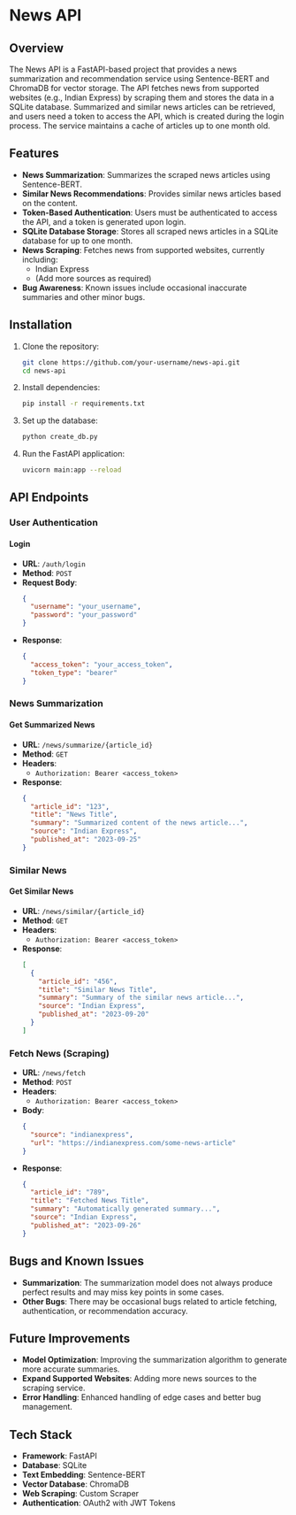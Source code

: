 # News API

## Overview
The News API is a FastAPI-based project that provides a news summarization and recommendation service using Sentence-BERT and ChromaDB for vector storage. The API fetches news from supported websites (e.g., Indian Express) by scraping them and stores the data in a SQLite database. Summarized and similar news articles can be retrieved, and users need a token to access the API, which is created during the login process. The service maintains a cache of articles up to one month old.

## Features
- **News Summarization**: Summarizes the scraped news articles using Sentence-BERT.
- **Similar News Recommendations**: Provides similar news articles based on the content.
- **Token-Based Authentication**: Users must be authenticated to access the API, and a token is generated upon login.
- **SQLite Database Storage**: Stores all scraped news articles in a SQLite database for up to one month.
- **News Scraping**: Fetches news from supported websites, currently including:
  - Indian Express
  - (Add more sources as required)
- **Bug Awareness**: Known issues include occasional inaccurate summaries and other minor bugs.

## Installation

1. Clone the repository:
   ```bash
   git clone https://github.com/your-username/news-api.git
   cd news-api
   ```

2. Install dependencies:
   ```bash
   pip install -r requirements.txt
   ```

3. Set up the database:
   ```bash
   python create_db.py
   ```

4. Run the FastAPI application:
   ```bash
   uvicorn main:app --reload
   ```

## API Endpoints

### User Authentication

#### Login
- **URL**: `/auth/login`
- **Method**: `POST`
- **Request Body**:
  ```json
  {
    "username": "your_username",
    "password": "your_password"
  }
  ```
- **Response**:
  ```json
  {
    "access_token": "your_access_token",
    "token_type": "bearer"
  }
  ```

### News Summarization

#### Get Summarized News
- **URL**: `/news/summarize/{article_id}`
- **Method**: `GET`
- **Headers**:
  - `Authorization: Bearer <access_token>`
- **Response**:
  ```json
  {
    "article_id": "123",
    "title": "News Title",
    "summary": "Summarized content of the news article...",
    "source": "Indian Express",
    "published_at": "2023-09-25"
  }
  ```

### Similar News

#### Get Similar News
- **URL**: `/news/similar/{article_id}`
- **Method**: `GET`
- **Headers**:
  - `Authorization: Bearer <access_token>`
- **Response**:
  ```json
  [
    {
      "article_id": "456",
      "title": "Similar News Title",
      "summary": "Summary of the similar news article...",
      "source": "Indian Express",
      "published_at": "2023-09-20"
    }
  ]
  ```

### Fetch News (Scraping)
- **URL**: `/news/fetch`
- **Method**: `POST`
- **Headers**:
  - `Authorization: Bearer <access_token>`
- **Body**:
  ```json
  {
    "source": "indianexpress",
    "url": "https://indianexpress.com/some-news-article"
  }
  ```
- **Response**:
  ```json
  {
    "article_id": "789",
    "title": "Fetched News Title",
    "summary": "Automatically generated summary...",
    "source": "Indian Express",
    "published_at": "2023-09-26"
  }
  ```

## Bugs and Known Issues
- **Summarization**: The summarization model does not always produce perfect results and may miss key points in some cases.
- **Other Bugs**: There may be occasional bugs related to article fetching, authentication, or recommendation accuracy.

## Future Improvements
- **Model Optimization**: Improving the summarization algorithm to generate more accurate summaries.
- **Expand Supported Websites**: Adding more news sources to the scraping service.
- **Error Handling**: Enhanced handling of edge cases and better bug management.
  
## Tech Stack
- **Framework**: FastAPI
- **Database**: SQLite
- **Text Embedding**: Sentence-BERT
- **Vector Database**: ChromaDB
- **Web Scraping**: Custom Scraper
- **Authentication**: OAuth2 with JWT Tokens

